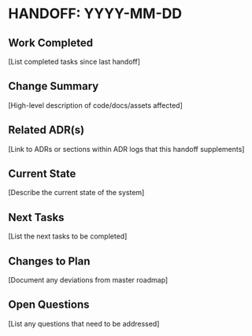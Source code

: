 # HANDOFF: YYYY-MM-DD

## Work Completed
[List completed tasks since last handoff]

## Change Summary
[High-level description of code/docs/assets affected]

## Related ADR(s)
[Link to ADRs or sections within ADR logs that this handoff supplements]

## Current State
[Describe the current state of the system]

## Next Tasks
[List the next tasks to be completed]

## Changes to Plan
[Document any deviations from master roadmap]

## Open Questions
[List any questions that need to be addressed]
